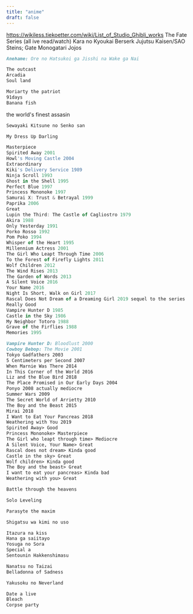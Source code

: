 ```yaml
---
title: "anime"
draft: false
---
```


https://wikiless.tiekoetter.com/wiki/List_of_Studio_Ghibli_works
The Fate Series (all ive read/watch)
Kara no Kyoukai
Berserk
Jujutsu Kaisen/SAO
Steins; Gate
Monogatari
Jojos

```markdown
Anehame: Ore no Hatsukoi ga Jisshi na Wake ga Nai
```

```markdown
The outcast
Arcadia
Soul land
```

```markdown
Moriarty the patriot
91days
Banana fish
```

the world's finest assasin

```markdown
Sewayaki Kitsune no Senko san
```

```markdown
My Dress Up Darling
```

```jsx
Masterpiece
Spirited Away 2001
Howl's Moving Castle 2004
Extraordinary
Kiki's Delivery Service 1989
Ninja Scroll 1993
Ghost in the Shell 1995
Perfect Blue 1997
Princess Mononoke 1997
Samurai X: Trust & Betrayal 1999
Paprika 2006
Great
Lupin the Third: The Castle of Cagliostro 1979
Akira 1988
Only Yesterday 1991
Porko Rosso 1992
Pom Poko 1994
Whisper of the Heart 1995
Millennium Actress 2001
The Girl Who Leapt Through Time 2006
To the Forest of Firefly Lights 2011
Wolf Children 2012
The Wind Rises 2013
The Garden of Words 2013
A Silent Voice 2016
Your Name 2016
Night Is Short, Walk on Girl 2017
Rascal Does Not Dream of a Dreaming Girl 2019 sequel to the series
Really Good
Vampire Hunter D 1985
Castle in the Sky 1986
My Neighbor Totoro 1988
Grave of the Firflies 1988
Memories 1995
```

```markdown
Vampire Hunter D: Bloodlust 2000
Cowboy Bebop: The Movie 2001
Tokyo Gadfathers 2003
5 Centimeters per Second 2007
When Marnie Was There 2014
In This Corner of the World 2016
Liz and the Blue Bird 2018
The Place Promised in Our Early Days 2004
Ponyo 2008 actually mediocre
Summer Wars 2009
The Secret World of Arrietty 2010
The Boy and the Beast 2015
Mirai 2018
I Want to Eat Your Pancreas 2018
Weathering with You 2019
Spirited Away> Good
Princess Mononoke> Masterpiece
The Girl who leapt through time> Mediocre
A Silent Voice, Your Name> Great
Rascal does not dream> Kinda good
Castle in the sky> Great
Wolf children> Kinda good
The Boy and the beast> Great
I want to eat your pancreas> Kinda bad
Weathering with you> Great
```

```markdown
Battle through the heavens
```

```markdown
Solo Leveling
```

```markdown
Parasyte the maxim
```

```markdown
Shigatsu wa kimi no uso
```

```markdown
Itazura na kiss
Hana ga saiitayo
Yosuga no Sora
Special a
Sentounin Hakkenshimasu
```

```markdown
Nanatsu no Taizai
Belladonna of Sadness
```

```markdown
Yakusoku no Neverland
```

```markdown
Date a live
Bleach
Corpse party
```